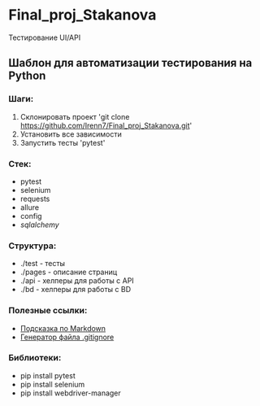 # Final_proj_Stakanova
Тестирование UI/API
## Шаблон для автоматизации тестирования на Python

### Шаги:
1. Склонировать проект 'git clone https://github.com/Irenn7/Final_proj_Stakanova.git'
2. Установить все зависимости
3. Запустить тесты 'pytest'

### Стек:
- pytest
- selenium
- requests
- allure
- config
- _sqlalchemy_

### Структура:
- ./test - тесты
- ./pages - описание страниц
- ./api - хелперы для работы с API
- ./bd - хелперы для работы с BD

### Полезные ссылки:
- [Подсказка по Markdown](https://www.markdownguide.org/cheat-sheet/)
- [Генератор файла .gitignore](https://www.toptal.com/developers/gitignore)

### Библиотеки:
- pip install pytest
- pip install selenium
- pip install webdriver-manager
